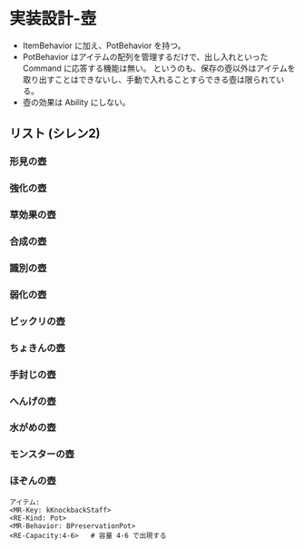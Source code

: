 ﻿実装設計-壺
==========

- ItemBehavior に加え、PotBehavior を持つ。
- PotBehavior はアイテムの配列を管理するだけで、出し入れといった Command に応答する機能は無い。
  というのも、保存の壺以外はアイテムを取り出すことはできないし、手動で入れることすらできる壺は限られている。
- 壺の効果は Ability にしない。


リスト (シレン2)
----------

### 形見の壺

### 強化の壺

### 草効果の壺

### 合成の壺

### 識別の壺

### 弱化の壺

### ビックリの壺

### ちょきんの壺

### 手封じの壺

### へんげの壺

### 水がめの壺

### モンスターの壺

### ほぞんの壺

```
アイテム:
<MR-Key: kKnockbackStaff>
<RE-Kind: Pot>
<MR-Behavior: BPreservationPot>
<RE-Capacity:4-6>   # 容量 4-6 で出現する
```











